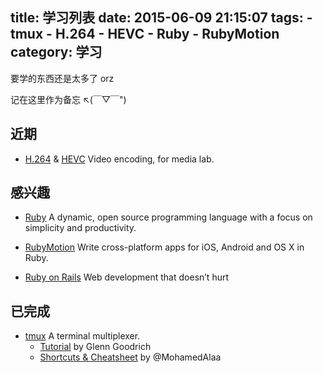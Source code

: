 title: 学习列表
date: 2015-06-09 21:15:07
tags:
    - tmux
    - H.264
    - HEVC
    - Ruby
    - RubyMotion
category: 学习
---
要学的东西还是太多了 orz

记在这里作为备忘 ↖(￣▽￣")

## 近期

- [H.264](http://en.wikipedia.org/wiki/H.264/MPEG-4_AVC) & [HEVC](http://en.wikipedia.org/wiki/High_Efficiency_Video_Coding)
    Video encoding, for media lab.

## 感兴趣

- [Ruby](https://www.ruby-lang.org/en/)
    A dynamic, open source programming language with a focus on simplicity and
    productivity.

- [RubyMotion](http://ww.rubymotion.com/cn/)
    Write cross-platform apps for iOS, Android and OS X in Ruby.

- [Ruby on Rails](http://rubyonrails.org)
    Web development that doesn’t hurt

## 已完成

- [tmux](https://github.com/tmux/tmux)
    A terminal multiplexer.
    * [Tutorial](http://www.sitepoint.com/tmux-a-simple-start/) by Glenn Goodrich
    * [Shortcuts & Cheatsheet](https://gist.github.com/MohamedAlaa/2961058) by @MohamedAlaa
